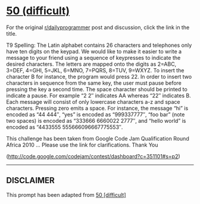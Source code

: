 # [50 (difficult)](https://www.reddit.com/r/dailyprogrammer/comments/teu8p/592012_challenge_50_difficult/)

For the original [r/dailyprogrammer](https://www.reddit.com/r/dailyprogrammer/) post and discussion, click the link in the title.

T9 Spelling: The Latin alphabet contains 26 characters and telephones only have ten digits on the keypad. We would like to make it easier to write a message to your friend using a sequence of keypresses to indicate the desired characters. The letters are mapped onto the digits as 2=ABC, 3=DEF, 4=GHI, 5=JKL, 6=MNO, 7=PQRS, 8=TUV, 9=WXYZ. To insert the character B for instance, the program would press 22. In order to insert two characters in sequence from the same key, the user must pause before pressing the key a second time. The space character should be printed to indicate a pause. For example “2 2″ indicates AA whereas “22″ indicates B. Each message will consist of only lowercase characters a-z and space characters. Pressing zero emits a space. For instance, the message “hi” is encoded as “44 444″, “yes” is encoded as “999337777″, “foo  bar” (note two spaces) is encoded as “333666 6660022 2777″, and “hello world” is encoded as “4433555 555666096667775553″.

This challenge has been taken from Google Code Jam Qualification Round Africa 2010 ... Please use the link for clarifications. Thank You

(http://code.google.com/codejam/contest/dashboard?c=351101#s=p2)

----
## **DISCLAIMER**
This prompt has been adapted from [50 [difficult]](https://www.reddit.com/r/dailyprogrammer/comments/teu8p/592012_challenge_50_difficult/
)
